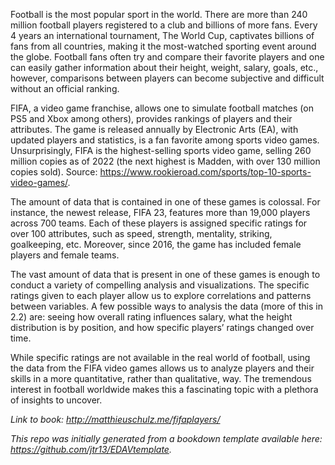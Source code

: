 Football is the most popular sport in the world. There are more than 240 million football players registered to a club and billions of more fans. Every 4 years an international tournament, The World Cup, captivates billions of fans from all countries, making it the most-watched sporting event around the globe. Football fans often try and compare their favorite players and one can easily gather information about their height, weight, salary, goals, etc., however, comparisons between players can become subjective and difficult without an official ranking. 

FIFA, a video game franchise, allows one to simulate football matches (on PS5 and Xbox among others), provides rankings of players and their attributes. The game is released annually by Electronic Arts (EA), with updated players and statistics, is a fan favorite among sports video games. Unsurprisingly, FIFA is the highest-selling sports video game, selling 260 million copies as of 2022 (the next highest is Madden, with over 130 million copies sold).
Source: https://www.rookieroad.com/sports/top-10-sports-video-games/.

The amount of data that is contained in one of these games is colossal. For instance, the newest release, FIFA 23, features more than 19,000 players across 700 teams. Each of these players is assigned specific ratings for over 100 attributes, such as speed, strength, mentality, striking, goalkeeping, etc. Moreover, since 2016, the game has included female players and female teams. 

The vast amount of data that is present in one of these games is enough to conduct a variety of compelling analysis and visualizations. The specific ratings given to each player allow us to explore correlations and patterns between variables. A few possible ways to analysis the data (more of this in 2.2) are: seeing how overall rating influences salary, what the height distribution is by position, and how specific players’ ratings changed over time. 

While specific ratings are not available in the real world of football, using the data from the FIFA video games allows us to analyze players and their skills in a more quantitative, rather than qualitative, way. The tremendous interest in football worldwide makes this a fascinating topic with a plethora of insights to uncover. 

*Link to book: http://matthieuschulz.me/fifaplayers/*

*This repo was initially generated from a bookdown template available here: https://github.com/jtr13/EDAVtemplate.*	






